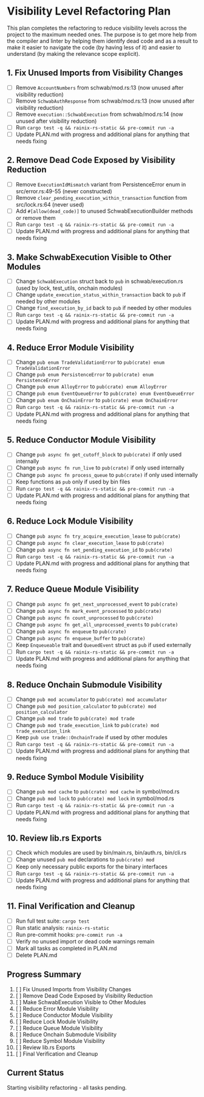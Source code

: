 # Visibility Level Refactoring Plan

This plan completes the refactoring to reduce visibility levels across the
project to the maximum needed ones. The purpose is to get more help from the
compiler and linter by helping them identify dead code and as a result to make
it easier to navigate the code (by having less of it) and easier to understand
(by making the relevance scope explicit).

## 1. Fix Unused Imports from Visibility Changes

- [ ] Remove `AccountNumbers` from schwab/mod.rs:13 (now unused after visibility
      reduction)
- [ ] Remove `SchwabAuthResponse` from schwab/mod.rs:13 (now unused after
      visibility reduction)
- [ ] Remove `execution::SchwabExecution` from schwab/mod.rs:14 (now unused
      after visibility reduction)
- [ ] Run `cargo test -q && rainix-rs-static && pre-commit run -a`
- [ ] Update PLAN.md with progress and additional plans for anything that needs
      fixing

## 2. Remove Dead Code Exposed by Visibility Reduction

- [ ] Remove `ExecutionIdMismatch` variant from PersistenceError enum in
      src/error.rs:49-55 (never constructed)
- [ ] Remove `clear_pending_execution_within_transaction` function from
      src/lock.rs:64 (never used)
- [ ] Add `#[allow(dead_code)]` to unused SchwabExecutionBuilder methods or
      remove them
- [ ] Run `cargo test -q && rainix-rs-static && pre-commit run -a`
- [ ] Update PLAN.md with progress and additional plans for anything that needs
      fixing

## 3. Make SchwabExecution Visible to Other Modules

- [ ] Change `SchwabExecution` struct back to `pub` in schwab/execution.rs (used
      by lock, test_utils, onchain modules)
- [ ] Change `update_execution_status_within_transaction` back to `pub` if
      needed by other modules
- [ ] Change `find_execution_by_id` back to `pub` if needed by other modules
- [ ] Run `cargo test -q && rainix-rs-static && pre-commit run -a`
- [ ] Update PLAN.md with progress and additional plans for anything that needs
      fixing

## 4. Reduce Error Module Visibility

- [ ] Change `pub enum TradeValidationError` to
      `pub(crate) enum TradeValidationError`
- [ ] Change `pub enum PersistenceError` to `pub(crate) enum PersistenceError`
- [ ] Change `pub enum AlloyError` to `pub(crate) enum AlloyError`
- [ ] Change `pub enum EventQueueError` to `pub(crate) enum EventQueueError`
- [ ] Change `pub enum OnChainError` to `pub(crate) enum OnChainError`
- [ ] Run `cargo test -q && rainix-rs-static && pre-commit run -a`
- [ ] Update PLAN.md with progress and additional plans for anything that needs
      fixing

## 5. Reduce Conductor Module Visibility

- [ ] Change `pub async fn get_cutoff_block` to `pub(crate)` if only used
      internally
- [ ] Change `pub async fn run_live` to `pub(crate)` if only used internally
- [ ] Change `pub async fn process_queue` to `pub(crate)` if only used
      internally
- [ ] Keep functions as `pub` only if used by bin files
- [ ] Run `cargo test -q && rainix-rs-static && pre-commit run -a`
- [ ] Update PLAN.md with progress and additional plans for anything that needs
      fixing

## 6. Reduce Lock Module Visibility

- [ ] Change `pub async fn try_acquire_execution_lease` to `pub(crate)`
- [ ] Change `pub async fn clear_execution_lease` to `pub(crate)`
- [ ] Change `pub async fn set_pending_execution_id` to `pub(crate)`
- [ ] Run `cargo test -q && rainix-rs-static && pre-commit run -a`
- [ ] Update PLAN.md with progress and additional plans for anything that needs
      fixing

## 7. Reduce Queue Module Visibility

- [ ] Change `pub async fn get_next_unprocessed_event` to `pub(crate)`
- [ ] Change `pub async fn mark_event_processed` to `pub(crate)`
- [ ] Change `pub async fn count_unprocessed` to `pub(crate)`
- [ ] Change `pub async fn get_all_unprocessed_events` to `pub(crate)`
- [ ] Change `pub async fn enqueue` to `pub(crate)`
- [ ] Change `pub async fn enqueue_buffer` to `pub(crate)`
- [ ] Keep `Enqueueable` trait and `QueuedEvent` struct as `pub` if used
      externally
- [ ] Run `cargo test -q && rainix-rs-static && pre-commit run -a`
- [ ] Update PLAN.md with progress and additional plans for anything that needs
      fixing

## 8. Reduce Onchain Submodule Visibility

- [ ] Change `pub mod accumulator` to `pub(crate) mod accumulator`
- [ ] Change `pub mod position_calculator` to
      `pub(crate) mod position_calculator`
- [ ] Change `pub mod trade` to `pub(crate) mod trade`
- [ ] Change `pub mod trade_execution_link` to
      `pub(crate) mod trade_execution_link`
- [ ] Keep `pub use trade::OnchainTrade` if used by other modules
- [ ] Run `cargo test -q && rainix-rs-static && pre-commit run -a`
- [ ] Update PLAN.md with progress and additional plans for anything that needs
      fixing

## 9. Reduce Symbol Module Visibility

- [ ] Change `pub mod cache` to `pub(crate) mod cache` in symbol/mod.rs
- [ ] Change `pub mod lock` to `pub(crate) mod lock` in symbol/mod.rs
- [ ] Run `cargo test -q && rainix-rs-static && pre-commit run -a`
- [ ] Update PLAN.md with progress and additional plans for anything that needs
      fixing

## 10. Review lib.rs Exports

- [ ] Check which modules are used by bin/main.rs, bin/auth.rs, bin/cli.rs
- [ ] Change unused `pub mod` declarations to `pub(crate) mod`
- [ ] Keep only necessary public exports for the binary interfaces
- [ ] Run `cargo test -q && rainix-rs-static && pre-commit run -a`
- [ ] Update PLAN.md with progress and additional plans for anything that needs
      fixing

## 11. Final Verification and Cleanup

- [ ] Run full test suite: `cargo test`
- [ ] Run static analysis: `rainix-rs-static`
- [ ] Run pre-commit hooks: `pre-commit run -a`
- [ ] Verify no unused import or dead code warnings remain
- [ ] Mark all tasks as completed in PLAN.md
- [ ] Delete PLAN.md

## Progress Summary

1. [ ] Fix Unused Imports from Visibility Changes
2. [ ] Remove Dead Code Exposed by Visibility Reduction
3. [ ] Make SchwabExecution Visible to Other Modules
4. [ ] Reduce Error Module Visibility
5. [ ] Reduce Conductor Module Visibility
6. [ ] Reduce Lock Module Visibility
7. [ ] Reduce Queue Module Visibility
8. [ ] Reduce Onchain Submodule Visibility
9. [ ] Reduce Symbol Module Visibility
10. [ ] Review lib.rs Exports
11. [ ] Final Verification and Cleanup

## Current Status

Starting visibility refactoring - all tasks pending.

